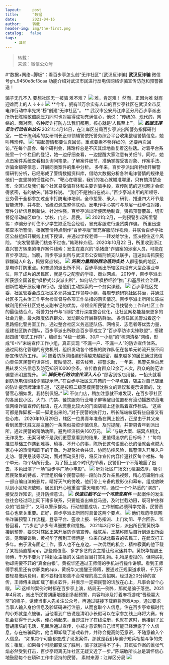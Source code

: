 ```yaml
---
layout:     post
title:      “数据
date:       2021-04-16
author:     转载
header-img: img/the-first.png
catalog:   false
tags:
    - 其他
---
```


<blockquote><p>转载：<br>
来源：微信公众号</p></blockquote>

#“数据+网络+脚板”：看百步亭怎么创“无诈社区”
[武汉反诈骗]
**武汉反诈骗**
微信号gh_9450e8cf3caa
功能介绍对武汉市民进行反电信网络诈骗宣传防范和预警推送！

骗子无孔不入
要想社区无一被骗
难不难？
![]({{site.baseurl}}/postimg/3Lusx8pzaX9VNMkjYib34T1RS7aY3K2SJ0X3djQ0ZItq0zGsnLZFZSt1r7y5eP07Zhndma8rc6SpGZYe62304gg.jpeg)
难，肯定难！
然而，正因为难
就有迎难而上的人
↓↓↓
![]({{site.baseurl}}/postimg/3Lusx8pzaX9VNMkjYib34T1RS7aY3K2SJl8FyWSibbMoDickw4WToz8PA8Iibpib64fluZONbtXkTciaWR6RDvv4sWXA.png)
**今年，拥有11万余实有人口的百步亭社区在武汉全市反电诈行动中率先揭“榜”创建“无诈社区”。
**
武汉市公安局江岸区分局百步亭派出所所长陈端敏倍感压力同时也对赢得成功充满信心，他说：“传统的、现代的，网络的、面对面，各种反诈打防方法我们都用，核心就是‘人民至上’”。
![]({{site.baseurl}}/postimg/3Lusx8pzaX9VNMkjYib34T1RS7aY3K2SJaybhzx3shFBY5ibiaatZkQVwuaftbUdHYo6TW7d7OiaAnRq23C8sSqjIg.png)
_**数据支撑反诈行动有的放矢**_
2021年4月14日，在江岸区分局百步亭派出所警务指挥研判室，一位干练利索的女研判长正带领辅警依托警务综合平台收集整理警情信息，她叫韩玲梓。
![]({{site.baseurl}}/postimg/3Lusx8pzaX9VNMkjYib34T1RS7aY3K2SJOY7CoYm2icPLZ7oicqbq9hmHXj7wvu4YHEUtLfXdFDmv1DiczrKZSWXdQ.png)
“每起警情都要认真回访，重点要素不够详细的，还要再次回访。”在每个晨会、每个研判会，韩玲梓总是不厌其烦地重复着这些话。对着平台系统里一个个栏目的登记，她一边仔细查看，一边提醒大家注意有关细节。同时，她点击案件系统查看相关询问笔录，了解案件细节，准确掌握受害对象、作案手法、诈骗金额等信息，开展同类案件的集中分析。
多年来，百步亭派出所持续开展警情研判分析，已经形成了警情数据资料库，借助大数据分析各种电诈警情的规律是他们一直坚持的惯性动作。“靶心在哪里，我们的准心就瞄准哪里，只有搞清楚全市、全区以及我们每个社区易受骗群体和主要诈骗手段，宣传防范的这张网才会织得紧密，有的放矢。”韩玲梓说。
“我们不是独自在战斗。”百步亭派出所的所领导、业务骨干全都参加过全市打防电诈培训。全市接警、录入、研判、推送四大环节是智能流转，并与部、省级资源库整体联动。反电诈中心实时与基层一线单位对接，案件分析信息刷新快、针对性强。百步亭派出所便因地制宜，狠抓预警覆盖，切实督促带动辖区单位、学校、门店、居民。
![]({{site.baseurl}}/postimg/3Lusx8pzaX9VNMkjYib34T1RS7aY3K2SJASMI0dWDlCBTLqv0BBo8EPAOu4ZicsVMuobu26fCUWMaibfjySdO90FQ.png)
2021年2月，一则预警引起所里警惕：诈骗分子盯住不少学生缺乏社会经验，冒充客服进行退货类诈骗。
所里迅速核查本所警情，根据警情特点制作“百步亭版”冒充客服防诈视频，并联合百步亭社区公益组织开展线上线下授课，并通过学校老师一一转发给学生，坚决控住这个风险。
“突发警情我们核查不过夜。”韩玲梓介绍，2020年10月22
日，所里收到浙江嘉兴警方转来的电诈案件线索：发生在嘉兴的“杀猪盘”诈骗案的涉案人员，可能在百步亭活动。当晚，百步亭派出所与武汉市公安局刑侦支队联手，迅速出击抓获犯罪嫌疑人6
名，捣毁窝点1处。
![]({{site.baseurl}}/postimg/3Lusx8pzaX9VNMkjYib34T1RS7aY3K2SJLgnYNtrJYl4y6C7Mptt5tkdicJoTjFl1lWXjaib25psDgch4zYRg2MjQ.png)
_**网聚力量群防群治落到实处**_
人群密集的地区，是电诈打防重点。和普通的派出所不同，百步亭派出所辖区内没有大型企事业单位，除了成片的居民区，就是与之配套的学校、商业网点。
2019年，百步亭派出所获颁全国首批“枫桥式公安派出所”，如何结合“枫桥经验”推广和基层社会治理，创新性地开展反电诈行动，是他们主动探索的一个务实课题。
![]({{site.baseurl}}/postimg/3Lusx8pzaX8pNg4ib2rJpW8en8ykBV3Ee0ZNVOCacwY3UpuA3H9g8xIrozsmSwlianLR4f62qMAyvm3LnoZicpDVg.png)
百步亭社区党委、社区管委会成立社区多元共治工作领导小组，每周专题研究社区共治，并通过社区多元共治工作平台检查督导各项工作举措的落实情况。百步亭派出所所长陈端敏利用担任社区党总支副书记的优势，带领全所民警主动寻找警务工作和社区工作的最佳结合点，将警力分布与“网格”进行深度整合优化，让社区网格能凝聚更多的社会力量，最大限度依靠群众、发动群众开展群防群治。
各责任区民警沿着这个思路细化警务室工作，通过整合社区义务巡逻队伍、网格员、志愿者等优势力量，组建社区防诈团队，百步亭派出所联合百步亭成立了“百步亭防诈尖锋联盟”，搭建起四级“塔式工作群”，编织出
“4级一统筹、30户一小组”的“梳网清格”网络，形成“6+N”末端宣传工作小组，真正实现
“不漏一户、不漏一人”的防诈宣传体系。通过网格化管理的有效机制，组织发动各个楼栋的防诈队伍在各单元轮流开展不间断宣传防范工作。
![]({{site.baseurl}}/postimg/3Lusx8pzaX8pNg4ib2rJpW8en8ykBV3EeOBVJQpo6iaicPfPFunSKickkpFJE4cKYyXwGjmRG6XuOicj6QLd0B2h1wA.png)
随着防范网络编织得越来越细密，越来越多的居民通过微信向责任区民警电话咨询、反映情况、报告线索、报警求助，一年来，民警先后向居民转发公告信息及防范知识10000余条，宣传教育群众12余万人次，群众的防范诈骗意识明显提升。
![]({{site.baseurl}}/postimg/3Lusx8pzaX9VNMkjYib34T1RS7aY3K2SJk2LqXcX8pxFNn1uo7elUgyE18ibDvwvnp0gsNXgdtoKvOeDhyibSHNwQ.png)
_**脚板先行防诈宣传深入人心**_
“顾客到饭店用餐，一抬头就看到防范电信网络诈骗提示牌。”在百步亭社区文卉苑的一个早点店，店主对自己店里的防诈提示牌津津乐道，“这是按照二级英模民警沈胜文的建议和提示设置的，沈警官心细如发，我特别佩服。”
![]({{site.baseurl}}/postimg/3Lusx8pzaX9VNMkjYib34T1RS7aY3K2SJuJAmRfgjYyHSibbRlzzECSCT3JcDaTsEb8E6eVibiaIGVCA78XI0XGjVA.png)
不仅门店，稍加注意就不难发现，在百步亭社区的各居民小区，大门、门禁、餐饮服务行业电子屏等醒目位置都有滚动播放防范电信网络诈骗宣传的标语，在人流量比较大的门面店铺上还张贴着宣传标语。“这些可都是靠脚板一脚一脚走出来的。”对于民警的执行力，所长陈端敏既有些自豪又有些心疼。
2020年10月29日，辖区一位男青年准备在网上投资，正是由于其父亲看到民警沈胜文朋友圈的一条类似投资诈骗信息，及时提醒，并带男青年到派出所，通过民警的精确劝阻，避免经济损失160万元。
![]({{site.baseurl}}/postimg/3Lusx8pzaX9VNMkjYib34T1RS7aY3K2SJQAtsYBcvYjsAxrmSPrEdfUZtJKuKjdKUrym3NMdeKzkaJayd39r0kQ.png)
“与破大案、端窝点相比，无诈发生、无案可破不是我们更愿意看到的结果、更值得追求的目标吗？！”每每推进基础工作遇到难事、琐事、不开心的事，陈所长这句语重心长的话就会点燃大家心中的热情和脚下的干劲。为凝聚社会共识、协同防控风险，民警深入开展入户走访、警民恳谈等活动，面对面动员引导，将反诈宣传内容传遍社区每个楼栋、每个单元、每个场所行业。
为了搭上这个时代的节奏，民警们一个不落地豁了出去，本色出演了一场“百步亭广场小电影”。
![]({{site.baseurl}}/postimg/3Lusx8pzaX9VNMkjYib34T1RS7aY3K2SJuEWeR5DWiaoKf2uVr6oMibZqTbITmnXqXtlOzicPxf6RSMhvrZMeLymFw.png)
针对社区广场文化氛围浓厚，吸引居民聚集的特点，所里组织每个民警录制一段防诈反诈亲民视频，精心剪辑制作成一部自编自演的影片。晴好天气的傍晚，他们带上专备的投影仪和幕布，组成放映队到小区轮流放映。居民们开心地重温“露天电影”时，通过一个个熟悉的“演员”，接受反诈知识，提升防控意识。
![]({{site.baseurl}}/postimg/3Lusx8pzaX9VNMkjYib34T1RS7aY3K2SJZXp2EHh0CZf6cqUttxHKVfew2HqgyWHTMr0ohs0BJMasr5WX6iaNRFg.png)
_**快速拦截不让一个可能变案件**_
一起案件的发生往往会经过网上网下诸多联系，只要能查出蛛丝马迹，及时拦截劝阻，既可护住群众的“钱袋子”，又可以警示群众。行动想要成功，工作制度必须科学完善，民警责任心也至关重要。正好，百步亭派出所同时具备这两个要点。
![]({{site.baseurl}}/postimg/3Lusx8pzaXicTRkeqafVxxWvW57feM6U7vEj3pKoKXl9t2icPuFGeMicQricfqtd0YgE6yJnvMWtic2k5bHZ4po7icng.jpeg)
他们规范电信网络诈骗预警工作流程，登录平台、签收上报、任务指派、上门劝阻、平台回告、监督回看，“六步走”步步有详细要求和措施。
2021年3月12日，派出所民警黄祝华接到预警，要求对辖区王某开展防诈骗宣传。经联系，王某称随后自行到派出所面谈。见面攀谈后，黄祝华了解到王师傅是一位来自湖北蕲春的农民工，在武汉打工多年。由于没有固定工作，家人也不在身边，一次偶然的机会，精神寂寞的他下载了某视频直播app，那些颜值高、多才多艺的女主播让他沉迷其中。黄祝华提醒王师傅，千万不要为了得到女主播的关注而盲目打赏礼物。礼物是虚拟的，但购买礼物却需要不菲的“真金白银”。黄祝华还通过王师傅的手机进行操作讲解。看到王师傅手机里还有求职类的app，黄祝华又提醒王师傅，要通过正规渠道求职，千万不要轻易缴纳费用，更不要相信那些不合常理的高工资招聘。经过近20分钟的宣传，王师傅主动卸载了相关软件，并表示一定把民警的话放在心上，凡事会留个心眼。
![]({{site.baseurl}}/postimg/3Lusx8pzaXicTRkeqafVxxWvW57feM6U7rFt2ttQKK47PpVCaT5h6XV82HJlLq5IjoYCjpHYST3JznIUP9u2MYw.jpeg)
这样的案例时时都在百步亭上演，结局无一例外，那就是骗子落空。2021年4月初，派出所民警胡康培接到多起预警，内容均涉及打着麻将游戏“晋级赢大奖”的幌子，诱使当事人先关注公众号，再通过链接下载麻将游戏App，通过要求当事人输入身份信息及验证码进行注册，从而套取个人信息。住在百步亭幸福时代的小郑就差点被骗。当他看到广告说是清明小长假可以在家参加线上麻将大赛，有机会获得千元大奖，便心动起来，当即进行了在线注册，也就在这时，他接到了民警胡康培的电话，见面后通过宣传，小郑才意识到自己很可能已经泄露了个人信息，存在被骗风险，他当即卸载了游戏软件，并称会提高防范意识，不随意输入个人信息。
“如果每个可能都变成了现发案件，那就是我们与骗子短兵相接斗争的失败；相反，如果每个可能都变成了胜利，骗子就是得不了手，其疯狂作案的嚣张气焰必然受到打击，百步亭距离无诈社区无疑又近了一步。”陈端敏所长总是满怀信心地鼓励每个在琐碎工作中坚持的民警。
素材来源：江岸区分局
![]({{site.baseurl}}/postimg/8wBAcE4t1v66f5xlcpic540pQc4eubswCJ7mUlReuoxgxNkPJ3XvF0knibqyDWYs0EmF1Kj9UTL6FiatiaU2iaz0J3w.jpeg)
